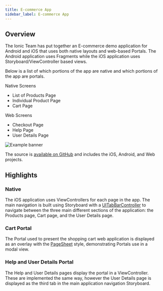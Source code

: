 ```yaml
---
title: E-commerce App
sidebar_label: E-commerce App
---
```


## Overview

The Ionic Team has put together an E-commerce demo application for Android and iOS that uses both native layouts and web-based Portals. The Android application uses Fragments while the iOS application uses Storyboard/ViewController based views.

Below is a list of which portions of the app are native and which portions of the app are portals.

Native Screens

- List of Products Page
- Individual Product Page
- Cart Page

Web Screens

- Checkout Page
- Help Page
- User Details Page

![Example banner](/img/portals-diagram-swift.png)

The source is [available on GitHub](https://github.com/ionic-team/portals-ecommerce-demo/) and includes the iOS, Android, and Web projects.

## Highlights

### Native

The iOS application uses ViewControllers for each page in the app. The main navigation is built using Storyboard with a [UITabBarController](https://developer.apple.com/documentation/uikit/uitabbarcontroller) to navigate between the three main different sections of the application: the Products page, Cart page, and the User Details page.

### Cart Portal

The Portal used to present the shopping cart web application is displayed as an overlay with the [PageSheet](https://developer.apple.com/documentation/uikit/uimodalpresentationstyle/pagesheet) style, demonstrating Portals use in a modal view.

### Help and User Details Portal

The Help and User Details pages display the portal in a ViewController. These are implemented the same way, however the User Details page is displayed as the third tab in the main application navigation Storyboard.
